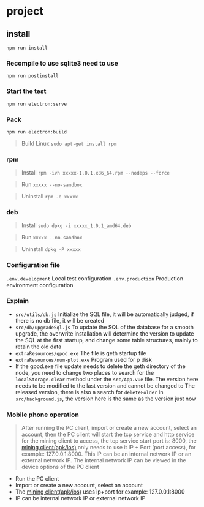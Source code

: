 # project

## install
```
npm run install
```

### Recompile to use sqlite3 need to use
```
npm run postinstall
```

### Start the test
```
npm run electron:serve
```

### Pack
```
npm run electron:build
```
> Build Linux `sudo apt-get install rpm`

### rpm

> Install `rpm -ivh xxxxx-1.0.1.x86_64.rpm --nodeps --force`

> Run `xxxxx --no-sandbox`

> Uninstall `rpm -e xxxxx`

### deb
> Install `sudo dpkg -i xxxxx_1.0.1_amd64.deb`

> Run `xxxxx --no-sandbox`

> Uninstall `dpkg -P xxxxx`

### Configuration file

`.env.development`  Local test configuration
`.env.production`  Production environment configuration



### Explain

- `src/utils/db.js` Initialize the SQL file, it will be automatically judged, if there is no db file, it will be created
- `src/db/upgradeSql.js` To update the SQL of the database for a smooth upgrade, the overwrite installation will determine the version to update the SQL at the first startup, and change some table structures, mainly to retain the old data
- `extraResources/gpod.exe` The file is geth startup file
- `extraResources/num-plot.exe` Program used for p disk
- If the gpod.exe file update needs to delete the geth directory of the node, you need to change two places to search for the `localStorage.clear` method under the `src/App.vue` file. The version here needs to be modified to the last version and cannot be changed to The released version, there is also a search for `deleteFolder` in `src/background.js`, the version here is the same as the version just now 

### Mobile phone operation

> After running the PC client, import or create a new account, select an account, then the PC client will start the tcp service and http service for the mining client to access, the tcp service start port is: 8000, the [mining client(apk/ios)](../../releases) only needs to use it IP + Port (port access), for example: 127.0.0.1:8000. This IP can be an internal network IP or an external network IP. The internal network IP can be viewed in the device options of the PC client 
- Run the PC client
- Import or create a new account, select an account
- The [mining client(apk/ios)](../../releases) uses ip+port for example: 127.0.0.1:8000
- IP can be internal network IP or external network IP


